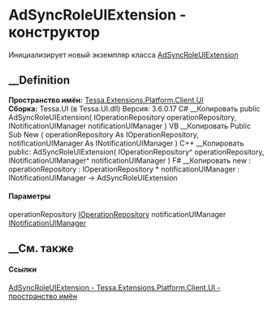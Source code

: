 # AdSyncRoleUIExtension - конструктор
Инициализирует новый экземпляр класса
[AdSyncRoleUIExtension](T_Tessa_Extensions_Platform_Client_UI_AdSyncRoleUIExtension.htm)
##  __Definition
 **Пространство имён:**
[Tessa.Extensions.Platform.Client.UI](N_Tessa_Extensions_Platform_Client_UI.htm)  
 **Сборка:** Tessa.UI (в Tessa.UI.dll) Версия: 3.6.0.17
C# __Копировать
     public AdSyncRoleUIExtension(
    	IOperationRepository operationRepository,
    	INotificationUIManager notificationUIManager
    )
VB __Копировать
     Public Sub New ( 
    	operationRepository As IOperationRepository,
    	notificationUIManager As INotificationUIManager
    )
C++ __Копировать
     public:
    AdSyncRoleUIExtension(
    	IOperationRepository^ operationRepository, 
    	INotificationUIManager^ notificationUIManager
    )
F# __Копировать
     new : 
            operationRepository : IOperationRepository * 
            notificationUIManager : INotificationUIManager -> AdSyncRoleUIExtension
#### Параметры
operationRepository
[IOperationRepository](T_Tessa_Platform_Operations_IOperationRepository.htm)
notificationUIManager
[INotificationUIManager](T_Tessa_UI_Notifications_INotificationUIManager.htm)
## __См. также
#### Ссылки
[AdSyncRoleUIExtension -
](T_Tessa_Extensions_Platform_Client_UI_AdSyncRoleUIExtension.htm)
[Tessa.Extensions.Platform.Client.UI - пространство
имён](N_Tessa_Extensions_Platform_Client_UI.htm)
